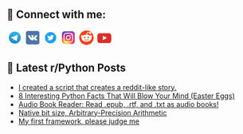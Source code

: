 ## 🔎 Connect with me:
[<img src="https://github.com/bullbesh/bullbesh/blob/main/images/Telegram.png" width="32" height="32" />](https://t.me/bullbesh)
[<img src="https://github.com/bullbesh/bullbesh/blob/main/images/VK.png" width="32" height="32" />](https://vk.com/bullbesh)
[<img src="https://github.com/bullbesh/bullbesh/blob/main/images/Twitter.png" width="32" height="32" />](https://twitter.com/bullbesh1)
[<img src="https://github.com/bullbesh/bullbesh/blob/main/images/Instagram.png" width="32" height="32" />](https://www.instagram.com/bullbesh)
[<img src="https://github.com/bullbesh/bullbesh/blob/main/images/Reddit.png" width="32" height="32" />](https://www.reddit.com/user/bullbesh)
[<img src="https://github.com/bullbesh/bullbesh/blob/main/images/YouTube.png" width="32" height="32" />](https://www.youtube.com/channel/UCtfjRs6uzgq5mfm8S06WTcg)

## 📕 Latest r/Python Posts
<!-- BLOG-POST-LIST:START -->
- [I created a script that creates a reddit-like story.](https://www.reddit.com/r/Python/comments/1fb98p8/i_created_a_script_that_creates_a_redditlike_story/)
- [8 Interesting Python Facts That Will Blow Your Mind &lpar;Easter Eggs&rpar;](https://www.reddit.com/r/Python/comments/1fb52bv/8_interesting_python_facts_that_will_blow_your/)
- [Audio Book Reader: Read .epub, .rtf, and .txt as audio books!](https://www.reddit.com/r/Python/comments/1fb3f8p/audio_book_reader_read_epub_rtf_and_txt_as_audio/)
- [Native bit size, Arbitrary-Precision Arithmetic](https://www.reddit.com/r/Python/comments/1fb1yg5/native_bit_size_arbitraryprecision_arithmetic/)
- [My first framework, please judge me](https://www.reddit.com/r/Python/comments/1fayfdi/my_first_framework_please_judge_me/)
<!-- BLOG-POST-LIST:END -->
